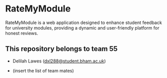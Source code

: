 # RateMyModule

RateMyModule is a web application designed to enhance student feedback for university modules, providing a dynamic and user-friendly platform for honest reviews. 

## This repository belongs to team 55

- Delilah Lawes (dxl288@student.bham.ac.uk)

- (insert the list of team mates)
